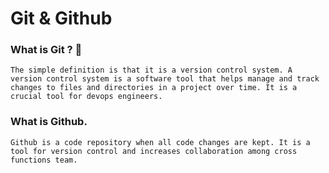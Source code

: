 # Git & Github 
### What is Git ? 🤔
    The simple definition is that it is a version control system. A version control system is a software tool that helps manage and track changes to files and directories in a project over time. It is a crucial tool for devops engineers.
### What is Github.
    Github is a code repository when all code changes are kept. It is a tool for version control and increases collaboration among cross functions team.
